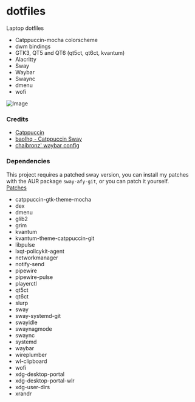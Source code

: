 # dotfiles

Laptop dotfiles

- Catppuccin-mocha colorscheme
- dwm bindings
- GTK3, QT5 and QT6 (qt5ct, qt6ct, kvantum)
- Alacritty
- Sway
- Waybar
- Swaync
- dmenu
- wofi

![Image](https://cdn.discordapp.com/attachments/1022481644633997373/1122898146406707321/Screenshot_20230626_172231.png)

### Credits

- [Catppuccin](https://github.com/catppuccin)
- [baolhq - Catppuccin Sway](https://github.com/baolhq/catppuccin-sway)
- [chaibronz' waybar config](https://github.com/chaibronz/waybar_conf)

### Dependencies

This project requires a patched sway version, you can install my patches with the AUR package `sway-afy-git`, or you can patch it yourself.  
[Patches](https://gitlab.com/alifurkany/sway-patches)

- catppuccin-gtk-theme-mocha
- dex
- dmenu
- glib2
- grim
- kvantum
- kvantum-theme-catppuccin-git
- libpulse
- lxqt-policykit-agent
- networkmanager
- notify-send
- pipewire
- pipewire-pulse
- playerctl
- qt5ct
- qt6ct
- slurp
- sway
- sway-systemd-git
- swayidle
- swaynagmode
- swaync
- systemd
- waybar
- wireplumber
- wl-clipboard
- wofi
- xdg-desktop-portal
- xdg-desktop-portal-wlr
- xdg-user-dirs
- xrandr
